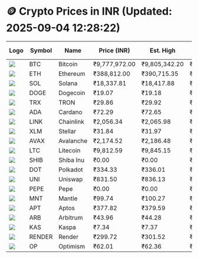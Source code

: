 # 🪙 Crypto Prices in INR (Updated: 2025-09-04 12:28:22)

| Logo | Symbol | Name       | Price (INR) | Est. High | Est. Low | Gross Profit | Fees | Net Profit | ROI % |
|------|--------|------------|-------------|-----------|----------|---------------|------|-------------|--------|
| ![](https://coin-images.coingecko.com/coins/images/1/large/bitcoin.png?1696501400) | BTC    | Bitcoin    | ₹9,777,972.00 | ₹9,805,342.20 | ₹9,750,601.80 | ₹561.41 | ₹200.00 | ₹361.41 | 0.36% |
| ![](https://coin-images.coingecko.com/coins/images/279/large/ethereum.png?1696501628) | ETH    | Ethereum   | ₹388,812.00 | ₹390,715.35 | ₹386,908.65 | ₹983.88 | ₹200.00 | ₹783.88 | 0.78% |
| ![](https://coin-images.coingecko.com/coins/images/4128/large/solana.png?1718769756) | SOL    | Solana     | ₹18,337.81 | ₹18,417.88 | ₹18,257.74 | ₹877.14 | ₹200.00 | ₹677.14 | 0.68% |
| ![](https://coin-images.coingecko.com/coins/images/5/large/dogecoin.png?1696501409) | DOGE   | Dogecoin   | ₹19.07 | ₹19.18 | ₹18.96 | ₹1,202.79 | ₹200.00 | ₹1,002.79 | 1.00% |
| ![](https://coin-images.coingecko.com/coins/images/1094/large/tron-logo.png?1696502193) | TRX    | TRON       | ₹29.86 | ₹29.92 | ₹29.80 | ₹372.43 | ₹200.00 | ₹172.43 | 0.17% |
| ![](https://coin-images.coingecko.com/coins/images/975/large/cardano.png?1696502090) | ADA    | Cardano    | ₹72.29 | ₹72.65 | ₹71.93 | ₹988.40 | ₹200.00 | ₹788.40 | 0.79% |
| ![](https://coin-images.coingecko.com/coins/images/877/large/chainlink-new-logo.png?1696502009) | LINK   | Chainlink  | ₹2,056.34 | ₹2,065.98 | ₹2,046.70 | ₹941.61 | ₹200.00 | ₹741.61 | 0.74% |
| ![](https://coin-images.coingecko.com/coins/images/100/large/fmpFRHHQ_400x400.jpg?1735231350) | XLM    | Stellar    | ₹31.84 | ₹31.97 | ₹31.71 | ₹794.60 | ₹200.00 | ₹594.60 | 0.59% |
| ![](https://coin-images.coingecko.com/coins/images/12559/large/Avalanche_Circle_RedWhite_Trans.png?1696512369) | AVAX   | Avalanche  | ₹2,174.52 | ₹2,186.48 | ₹2,162.56 | ₹1,106.19 | ₹200.00 | ₹906.19 | 0.91% |
| ![](https://coin-images.coingecko.com/coins/images/2/large/litecoin.png?1696501400) | LTC    | Litecoin   | ₹9,812.59 | ₹9,845.15 | ₹9,780.03 | ₹665.89 | ₹200.00 | ₹465.89 | 0.47% |
| ![](https://coin-images.coingecko.com/coins/images/11939/large/shiba.png?1696511800) | SHIB   | Shiba Inu  | ₹0.00 | ₹0.00 | ₹0.00 | ₹909.23 | ₹200.00 | ₹709.23 | 0.71% |
| ![](https://coin-images.coingecko.com/coins/images/12171/large/polkadot.png?1696512008) | DOT    | Polkadot   | ₹334.33 | ₹336.01 | ₹332.65 | ₹1,010.07 | ₹200.00 | ₹810.07 | 0.81% |
| ![](https://coin-images.coingecko.com/coins/images/12504/large/uniswap-logo.png?1720676669) | UNI    | Uniswap    | ₹831.50 | ₹836.13 | ₹826.87 | ₹1,120.37 | ₹200.00 | ₹920.37 | 0.92% |
| ![](https://coin-images.coingecko.com/coins/images/29850/large/pepe-token.jpeg?1696528776) | PEPE   | Pepe       | ₹0.00 | ₹0.00 | ₹0.00 | ₹1,353.99 | ₹200.00 | ₹1,153.99 | 1.15% |
| ![](https://coin-images.coingecko.com/coins/images/30980/large/Mantle-Logo-mark.png?1739213200) | MNT    | Mantle     | ₹99.74 | ₹100.27 | ₹99.21 | ₹1,061.35 | ₹200.00 | ₹861.35 | 0.86% |
| ![](https://coin-images.coingecko.com/coins/images/26455/large/aptos_round.png?1696525528) | APT    | Aptos      | ₹377.82 | ₹379.59 | ₹376.05 | ₹942.97 | ₹200.00 | ₹742.97 | 0.74% |
| ![](https://coin-images.coingecko.com/coins/images/16547/large/arb.jpg?1721358242) | ARB    | Arbitrum   | ₹43.96 | ₹44.28 | ₹43.64 | ₹1,457.31 | ₹200.00 | ₹1,257.31 | 1.26% |
| ![](https://coin-images.coingecko.com/coins/images/25751/large/kaspa-icon-exchanges.png?1696524837) | KAS    | Kaspa      | ₹7.34 | ₹7.37 | ₹7.31 | ₹820.79 | ₹200.00 | ₹620.79 | 0.62% |
| ![](https://coin-images.coingecko.com/coins/images/11636/large/rndr.png?1696511529) | RENDER | Render     | ₹299.72 | ₹301.52 | ₹297.92 | ₹1,209.39 | ₹200.00 | ₹1,009.39 | 1.01% |
| ![](https://coin-images.coingecko.com/coins/images/25244/large/Optimism.png?1696524385) | OP     | Optimism   | ₹62.01 | ₹62.36 | ₹61.66 | ₹1,148.31 | ₹200.00 | ₹948.31 | 0.95% |
